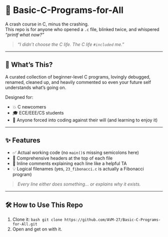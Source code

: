 # 🧠 Basic-C-Programs-for-All

A crash course in C, minus the crashing.  
This repo is for anyone who opened a `.c` file, blinked twice, and whispered _“printf what now?”_

> _“I didn’t choose the C life. The C life `#included` me.”_

---

## 📌 What’s This?

A curated collection of beginner-level C programs, lovingly debugged, renamed, cleaned up, and heavily commented so even your future self understands what’s going on.

Designed for:
- 💥 C newcomers
- 🎓 ECE/EEE/CS students
- 🤖 Anyone forced into coding against their will (and learning to enjoy it)

---

## ✨ Features

- ✅ Actual working code (no `main()`s missing semicolons here)
- 🧾 Comprehensive headers at the top of each file
- 🧠 Inline comments explaining each line like a helpful TA
- 💡 Logical filenames (yes, `23_fibonacci.c` is actually a Fibonacci program)

> _Every line either does something… or explains why it exists._

---

## 🛠️ How to Use This Repo

1. Clone it:
```bash git clone https://github.com/AVM-27/Basic-C-Programs-for-All.git ```
2. Open and get on with it.

